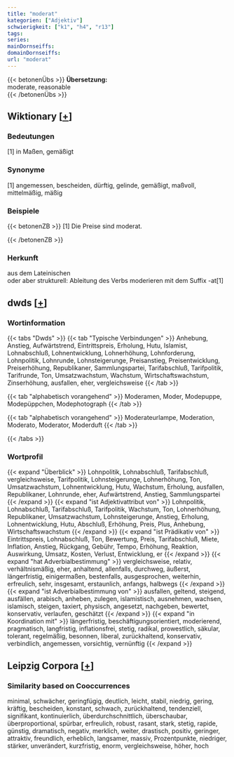 ```yaml
---
title: "moderat"
kategorien: ["Adjektiv"]
schwierigkeit: ["k1", "h4", "r13"]
tags:
series:
mainDornseiffs:
domainDornseiffs:
url: "moderat"
---
```


{{< betonenÜbs >}}
**Übersetzung:**  
moderate, reasonable  
{{< /betonenÜbs >}}

## Wiktionary [[+](https://de.wiktionary.org/wiki/moderat)]

### Bedeutungen
[1] in Maßen, gemäßigt  

### Synonyme
[1] angemessen, bescheiden, dürftig, gelinde, gemäßigt, maßvoll, mittelmäßig, mäßig  

### Beispiele
{{< betonenZB >}}
[1] Die Preise sind moderat.  

{{< /betonenZB >}}
### Herkunft
aus dem Lateinischen  
oder aber strukturell: Ableitung des Verbs moderieren mit dem Suffix -at[1]  



## dwds [[+](https://www.dwds.de/wb/moderat)]

### Wortinformation
{{< tabs "Dwds" >}}
{{< tab "Typische Verbindungen" >}}
Anhebung, Anstieg, Aufwärtstrend, Eintrittspreis, Erholung, Hutu, Islamist, Lohnabschluß, Lohnentwicklung, Lohnerhöhung, Lohnforderung, Lohnpolitik, Lohnrunde, Lohnsteigerunge, Preisanstieg, Preisentwicklung, Preiserhöhung, Republikaner, Sammlungspartei, Tarifabschluß, Tarifpolitik, Tarifrunde, Ton, Umsatzwachstum, Wachstum, Wirtschaftswachstum, Zinserhöhung, ausfallen, eher, vergleichsweise
{{< /tab >}}

{{< tab "alphabetisch vorangehend" >}}
Moderamen, Moder, Modepuppe, Modepüppchen, Modephotograph
{{< /tab >}}

{{< tab "alphabetisch vorangehend" >}}
Moderateurlampe, Moderation, Moderato, Moderator, Moderduft
{{< /tab >}}

{{< /tabs >}}

### Wortprofil
{{< expand "Überblick" >}} Lohnpolitik, Lohnabschluß, Tarifabschluß, vergleichsweise, Tarifpolitik, Lohnsteigerunge, Lohnerhöhung, Ton, Umsatzwachstum, Lohnentwicklung, Hutu, Wachstum, Erholung, ausfallen, Republikaner, Lohnrunde, eher, Aufwärtstrend, Anstieg, Sammlungspartei {{< /expand >}}
{{< expand "ist Adjektivattribut von" >}} Lohnpolitik, Lohnabschluß, Tarifabschluß, Tarifpolitik, Wachstum, Ton, Lohnerhöhung, Republikaner, Umsatzwachstum, Lohnsteigerunge, Anstieg, Erholung, Lohnentwicklung, Hutu, Abschluß, Erhöhung, Preis, Plus, Anhebung, Wirtschaftswachstum {{< /expand >}}
{{< expand "ist Prädikativ von" >}} Eintrittspreis, Lohnabschluß, Ton, Bewertung, Preis, Tarifabschluß, Miete, Inflation, Anstieg, Rückgang, Gebühr, Tempo, Erhöhung, Reaktion, Auswirkung, Umsatz, Kosten, Verlust, Entwicklung, er {{< /expand >}}
{{< expand "hat Adverbialbestimmung" >}} vergleichsweise, relativ, verhältnismäßig, eher, anhaltend, allenfalls, durchweg, äußerst, längerfristig, einigermaßen, bestenfalls, ausgesprochen, weiterhin, erfreulich, sehr, insgesamt, erstaunlich, anfangs, halbwegs {{< /expand >}}
{{< expand "ist Adverbialbestimmung von" >}} ausfallen, geltend, steigend, ausfällen, arabisch, anheben, zulegen, islamistisch, ausnehmen, wachsen, islamisch, steigen, taxiert, physisch, angesetzt, nachgeben, bewertet, konservativ, verlaufen, geschätzt {{< /expand >}}
{{< expand "in Koordination mit" >}} längerfristig, beschäftigungsorientiert, moderierend, pragmatisch, langfristig, inflationsfrei, stetig, radikal, prowestlich, säkular, tolerant, regelmäßig, besonnen, liberal, zurückhaltend, konservativ, verbindlich, angemessen, vorsichtig, vernünftig {{< /expand >}}

## Leipzig Corpora [[+](https://corpora.uni-leipzig.de/en/res?word=moderat&corpusId=deu_newscrawl-public_2018)]


### Similarity based on Cooccurrences
minimal, schwächer, geringfügig, deutlich, leicht, stabil, niedrig, gering, kräftig, bescheiden, konstant, schwach, zurückhaltend, tendenziell, signifikant, kontinuierlich, überdurchschnittlich, überschaubar, überproportional, spürbar, erfreulich, robust, rasant, stark, stetig, rapide, günstig, dramatisch, negativ, merklich, weiter, drastisch, positiv, geringer, attraktiv, freundlich, erheblich, langsamer, massiv, Prozentpunkte, niedriger, stärker, unverändert, kurzfristig, enorm, vergleichsweise, höher, hoch

